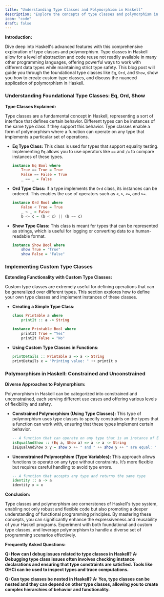```yaml
---
title: "Understanding Type Classes and Polymorphism in Haskell"
description: "Explore the concepts of type classes and polymorphism in Haskell, including an introduction to foundational type classes like Eq, Ord, and Show, and how to implement custom type classes for sophisticated type handling."
icon: "code"
draft: false
---
```

**Introduction:**

Dive deep into Haskell's advanced features with this comprehensive exploration of type classes and polymorphism. Type classes in Haskell allow for a level of abstraction and code reuse not readily available in many other programming languages, offering powerful ways to work with different data types while maintaining strict type safety. This blog post will guide you through the foundational type classes like `Eq`, `Ord`, and `Show`, show you how to create custom type classes, and discuss the nuanced application of polymorphism in Haskell.

### Understanding Foundational Type Classes: Eq, Ord, Show

**Type Classes Explained:**

Type classes are a fundamental concept in Haskell, representing a sort of interface that defines certain behavior. Different types can be instances of the same type class if they support this behavior. Type classes enable a form of polymorphism where a function can operate on any type that implements a particular set of operations.

- **Eq Type Class:** This class is used for types that support equality testing. Implementing `Eq` allows you to use operators like `==` and `/=` to compare instances of these types.
  ```haskell
  instance Eq Bool where
      True == True = True
      False == False = True
      _ == _ = False
  ```
- **Ord Type Class:** If a type implements the `Ord` class, its instances can be ordered. This enables the use of operators such as `<`, `>`, `<=`, and `>=`.
  ```haskell
  instance Ord Bool where
      False < True = True
      _ < _ = False
      b <= c = (b < c) || (b == c)
  ```
- **Show Type Class:** This class is meant for types that can be represented as strings, which is useful for logging or converting data to a human-readable format.
  ```haskell
  instance Show Bool where
      show True = "True"
      show False = "False"
  ```

### Implementing Custom Type Classes

**Extending Functionality with Custom Type Classes:**

Custom type classes are extremely useful for defining operations that can be generalized over different types. This section explores how to define your own type classes and implement instances of these classes.

- **Creating a Simple Type Class:**
  ```haskell
  class Printable a where
      printIt :: a -> String

  instance Printable Bool where
      printIt True = "Yes"
      printIt False = "No"
  ```

- **Using Custom Type Classes in Functions:**
  ```haskell
  printDetails :: Printable a => a -> String
  printDetails x = "Printing value: " ++ printIt x
  ```

### Polymorphism in Haskell: Constrained and Unconstrained

**Diverse Approaches to Polymorphism:**

Polymorphism in Haskell can be categorized into constrained and unconstrained, each serving different use cases and offering various levels of flexibility and safety.

- **Constrained Polymorphism (Using Type Classes):** This type of polymorphism uses type classes to specify constraints on the types that a function can work with, ensuring that these types implement certain behavior.
  ```haskell
  -- A function that can operate on any type that is an instance of Eq and Show
  isEqualAndShow :: (Eq a, Show a) => a -> a -> String
  isEqualAndShow x y = show x ++ " and " ++ show y ++ " are equal: " ++ show (x == y)
  ```
- **Unconstrained Polymorphism (Type Variables):** This approach allows functions to operate on any type without constraints. It’s more flexible but requires careful handling to avoid type errors.
  ```haskell
  -- A function that accepts any type and returns the same type
  identity :: a -> a
  identity x = x
  ```

**Conclusion:**

Type classes and polymorphism are cornerstones of Haskell's type system, enabling not only robust and flexible code but also promoting a deeper understanding of functional programming principles. By mastering these concepts, you can significantly enhance the expressiveness and reusability of your Haskell programs. Experiment with both foundational and custom type classes, and leverage polymorphism to handle a diverse set of programming scenarios effectively.

**Frequently Asked Questions:**

**Q: How can I debug issues related to type classes in Haskell?**
**A: Debugging type class issues often involves checking instance declarations and ensuring that type constraints are satisfied. Tools like GHCi can be used to inspect types and trace computations.**

**Q: Can type classes be nested in Haskell?**
**A: Yes, type classes can be nested and they can depend on other type classes, allowing you to create complex hierarchies of behavior and functionality.**
